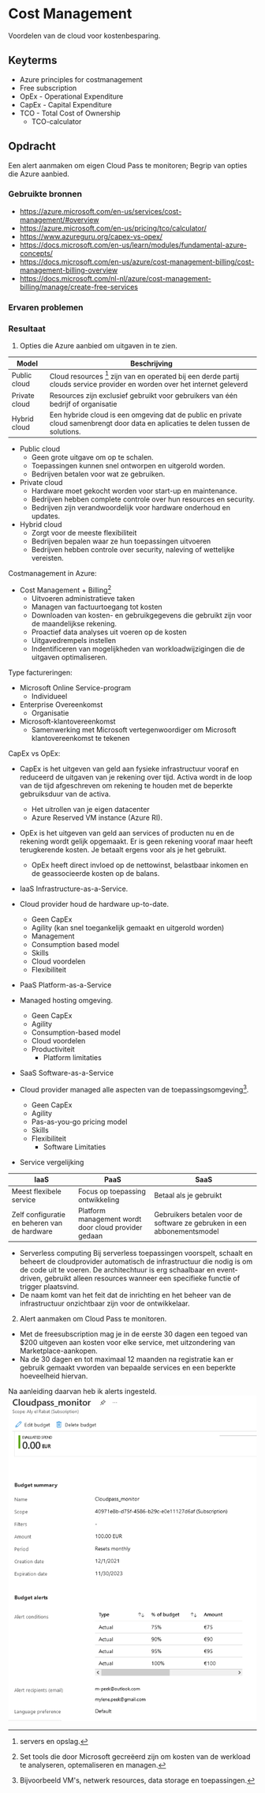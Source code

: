 # Cost Management
Voordelen van de cloud voor kostenbesparing. 

## Keyterms
* Azure principles for costmanagement
* Free subscription
* OpEx - Operational Expenditure
* CapEx - Capital Expenditure
* TCO - Total Cost of Ownership
    * TCO-calculator

## Opdracht
Een alert aanmaken om eigen Cloud Pass te monitoren;
Begrip van opties die Azure aanbied.

### Gebruikte bronnen
- https://azure.microsoft.com/en-us/services/cost-management/#overview
- https://azure.microsoft.com/en-us/pricing/tco/calculator/
- https://www.azureguru.org/capex-vs-opex/
- https://docs.microsoft.com/en-us/learn/modules/fundamental-azure-concepts/
- https://docs.microsoft.com/en-us/azure/cost-management-billing/cost-management-billing-overview
- https://docs.microsoft.com/nl-nl/azure/cost-management-billing/manage/create-free-services

### Ervaren problemen


### Resultaat

1. Opties die Azure aanbied om uitgaven in te zien. 

| Model | Beschrijving |
| -------| ------- |
| Public cloud | Cloud resources [^1] zijn van en operated bij een derde partij clouds service provider en worden over het internet geleverd | 
| Private cloud | Resources zijn exclusief gebruikt voor gebruikers van één bedrijf of organisatie |
| Hybrid cloud | Een hybride cloud is een omgeving dat de public en private cloud samenbrengt door data en aplicaties te delen tussen de solutions. |

- Public cloud
    - Geen grote uitgave om op te schalen.
    - Toepassingen kunnen snel ontworpen en uitgerold worden. 
    - Bedrijven betalen voor wat ze gebruiken.
- Private cloud 
    - Hardware moet gekocht worden voor start-up en maintenance.
    - Bedrijven hebben complete controle over hun resources en security.
    - Bedrijven zijn verandwoordelijk voor hardware onderhoud en updates.
- Hybrid cloud 
    - Zorgt voor de meeste flexibiliteit
    - Bedrijven bepalen waar ze hun toepassingen uitvoeren
    - Bedrijven hebben controle over security, naleving of wettelijke vereisten. 
[^1]: servers en opslag. 

Costmanagement in Azure:
* Cost Management + Billing[^2]
    * Uitvoeren administratieve taken
    * Managen van factuurtoegang tot kosten
    * Downloaden van kosten- en gebruikgegevens die gebruikt zijn voor de maandelijkse rekening.
    * Proactief data analyses uit voeren op de kosten
    * Uitgavedrempels instellen
    * Indentificeren van mogelijkheden van workloadwijzigingen die de uitgaven optimaliseren. 

[^2]: Set tools die door Microsoft gecreëerd zijn om kosten van de werkload te analyseren, optemaliseren en managen.

Type factureringen:
* Microsoft Online Service-program
    * Individueel
* Enterprise Overeenkomst
    * Organisatie
* Microsoft-klantovereenkomst
    * Samenwerking met Microsoft vertegenwoordiger om Microsoft klantovereenkomst te tekenen

CapEx vs OpEx:
* CapEx is het uitgeven van geld aan fysieke infrastructuur vooraf en reduceerd de uitgaven van je rekening over tijd. Activa wordt in de loop van de tijd afgeschreven om rekening te houden met de beperkte gebruiksduur van de activa. 
    * Het uitrollen van je eigen datacenter 
    * Azure Reserved VM instance (Azure RI).
* OpEx is het uitgeven van geld aan services of producten nu en de rekening wordt gelijk opgemaakt. Er is geen rekening vooraf maar heeft terugkerende kosten. Je betaalt ergens voor als je het gebruikt. 
    * OpEx heeft direct invloed op de nettowinst, belastbaar inkomen en de geassocieerde kosten op de balans. 

* IaaS
Infrastructure-as-a-Service.
* Cloud provider houd de hardware up-to-date.
    * Geen CapEx
    * Agility (kan snel toegankelijk gemaakt en uitgerold worden)
    * Management
    * Consumption based model
    * Skills
    * Cloud voordelen
    * Flexibiliteit

* PaaS
Platform-as-a-Service
* Managed hosting omgeving. 
    * Geen CapEx
    * Agility
    * Consumption-based model
    * Cloud voordelen
    * Productiviteit
        * Platform limitaties

* SaaS
Software-as-a-Service
* Cloud provider managed alle aspecten van de toepassingsomgeving[^3].
    * Geen CapEx
    * Agility
    * Pas-as-you-go pricing model
    * Skills
    * Flexibiliteit
        * Software Limitaties

[^3]: Bijvoorbeeld VM's, netwerk resources, data storage en toepassingen. 

* Service vergelijking

| IaaS | PaaS | SaaS |
| --------- | ------- | ------- |
| Meest flexibele service | Focus op toepassing ontwikkeling | Betaal als je gebruikt |
| Zelf configuratie en beheren van de hardware | Platform management wordt door cloud provider gedaan | Gebruikers betalen voor de software ze gebruken in een abbonementsmodel |

* Serverless computing
Bij serverless toepassingen voorspelt, schaalt en beheert de cloudprovider automatisch de infrastructuur die nodig is om de code uit te voeren. De architechtuur is erg schaalbaar en event-driven, gebruikt alleen resources wanneer een specifieke functie of trigger plaatsvind. 
* De naam komt van het feit dat de inrichting en het beheer van de infrastructuur onzichtbaar zijn voor de ontwikkelaar. 

2. Alert aanmaken om Cloud Pass te monitoren. 
* Met de freesubscription mag je in de eerste 30 dagen een tegoed van $200 uitgeven aan kosten voor elke service, met uitzondering van Marketplace-aankopen. 
* Na de 30 dagen en tot maximaal 12 maanden na registratie kan er gebruik gemaakt vworden van bepaalde services en een beperkte hoeveelheid hiervan.

Na aanleiding daarvan heb ik alerts ingesteld.<br/>
![cloudpass-monitor](../00_includes/02_Cloud_01/cloudpass-monitor.png)